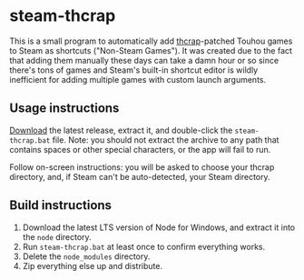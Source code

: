 # steam-thcrap
This is a small program to automatically add [thcrap](https://thpatch.net)-patched Touhou games to Steam as shortcuts ("Non-Steam Games").
It was created due to the fact that adding them manually these days can take a damn hour or so since there's tons of games and Steam's built-in shortcut editor is wildly inefficient for adding multiple games with custom launch arguments.

## Usage instructions
[Download](../../releases/latest/download/steam-thcrap.zip) the latest release, extract it, and double-click the `steam-thcrap.bat` file. Note: you should not extract the archive to any path that contains spaces or other special characters, or the app will fail to run.

Follow on-screen instructions: you will be asked to choose your thcrap directory, and, if Steam can't be auto-detected, your Steam directory.

## Build instructions
1. Download the latest LTS version of Node for Windows, and extract it into the `node` directory.
2. Run `steam-thcrap.bat` at least once to confirm everything works.
3. Delete the `node_modules` directory.
4. Zip everything else up and distribute.
